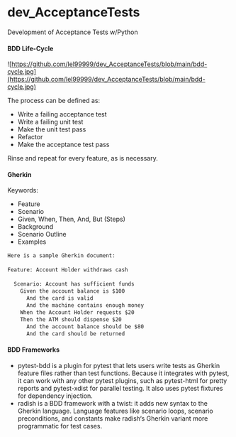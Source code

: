 # dev_AcceptanceTests
Development of Acceptance Tests w/Python

#### BDD Life-Cycle

![https://github.com/lel99999/dev_AcceptanceTests/blob/main/bdd-cycle.jpg](https://github.com/lel99999/dev_AcceptanceTests/blob/main/bdd-cycle.jpg)

The process can be defined as:
- Write a failing acceptance test
- Write a failing unit test
- Make the unit test pass
- Refactor
- Make the acceptance test pass

Rinse and repeat for every feature, as is necessary. <br/>

#### Gherkin
Keywords: <br/>
- Feature
- Scenario
- Given, When, Then, And, But (Steps)
- Background
- Scenario Outline
- Examples


```
Here is a sample Gherkin document:

Feature: Account Holder withdraws cash
 
  Scenario: Account has sufficient funds
    Given the account balance is $100
      And the card is valid
      And the machine contains enough money
    When the Account Holder requests $20
    Then the ATM should dispense $20
      And the account balance should be $80
      And the card should be returned
```

#### BDD Frameworks
- pytest-bdd is a plugin for pytest that lets users write tests as Gherkin feature files rather than test functions. Because it integrates with pytest, it can work with any other pytest plugins, such as pytest-html for pretty reports and pytest-xdist for parallel testing. It also uses pytest fixtures for dependency injection.
- radish is a BDD framework with a twist: it adds new syntax to the Gherkin language. Language features like scenario loops, scenario preconditions, and constants make radish‘s Gherkin variant more programmatic for test cases.
